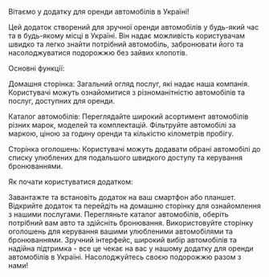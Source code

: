 Вітаємо у додатку для оренди автомобілів в Україні!

Цей додаток створений для зручної оренди автомобілів у будь-який час та в будь-якому місці в Україні. Він надає можливість користувачам швидко та легко знайти потрібний автомобіль, забронювати його та насолоджуватися подорожжю без зайвих клопотів.

Основні функції:

Домашня сторінка: Загальний огляд послуг, які надає наша компанія. Користувачі можуть ознайомитися з різноманітністю автомобілів та послуг, доступних для оренди.

Каталог автомобілів: Переглядайте широкий асортимент автомобілів різних марок, моделей та комплектацій. Фільтруйте автомобілі за маркою, ціною за годину оренди та кількістю кілометрів пробігу.

Сторінка оголошень: Користувачі можуть додавати обрані автомобілі до списку улюблених для подальшого швидкого доступу та керування бронюваннями.

Як почати користуватися додатком:

Завантажте та встановіть додаток на ваш смартфон або планшет.
Відкрийте додаток та перейдіть на домашню сторінку для ознайомлення з нашими послугами.
Перегляньте каталог автомобілів, оберіть потрібний вам авто та здійсніть бронювання.
Використовуйте сторінку оголошень для керування вашими улюбленими автомобілями та бронюваннями.
Зручний інтерфейс, широкий вибір автомобілів та надійна підтримка - все це чекає на вас у нашому додатку для оренди автомобілів в Україні. Насолоджуйтесь своєю подорожжю разом з нами!

